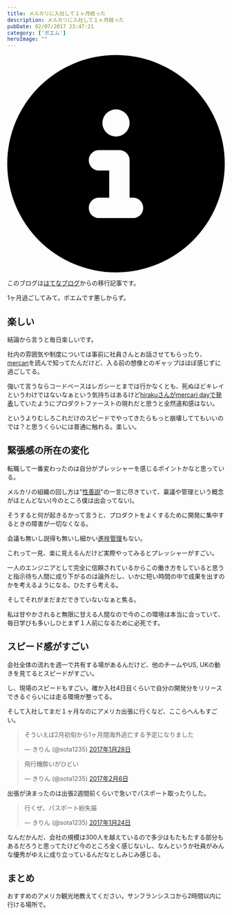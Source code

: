 ```yaml
---
title: メルカリに入社して１ヶ月経った
description: メルカリに入社して１ヶ月経った
pubDate: 02/07/2017 23:47:21
category: ['ポエム']
heroImage: ""
---
```


<div class="flex gap-3 items-center bg-gray-200 rounded-md px-5 py-2 mb-[40px]"> 
    <div> 
        <svg xmlns="http://www.w3.org/2000/svg" viewBox="0 0 512 512" class="inline w-6 h-6 fill-black_hover"> 
            <!--!Font Awesome Free 6.6.0 by @fontawesome - https://fontawesome.com License - https://fontawesome.com/license/free Copyright 2024 Fonticons, Inc.--> 
            <path d="M256 512A256 256 0 1 0 256 0a256 256 0 1 0 0 512zM216 336l24 0 0-64-24 0c-13.3 0-24-10.7-24-24s10.7-24 24-24l48 0c13.3 0 24 10.7 24 24l0 88 8 0c13.3 0 24 10.7 24 24s-10.7 24-24 24l-80 0c-13.3 0-24-10.7-24-24s10.7-24 24-24zm40-208a32 32 0 1 1 0 64 32 32 0 1 1 0-64z"></path> 
        </svg> 
    </div> 
    <div> 
        <p>
            このブログは<a 
                href="https://sota1235.hatenablog.com/entry/2017/02/07/234721"
                target="_blank"
                rel="noopener noreferrer"
            >はてなブログ</a>からの移行記事です。
        </p> 
    </div> 
</div>
        <p>1ヶ月過ごしてみて。ポエムです悪しからず。</p>

<h2>楽しい</h2>

<p>結論から言うと毎日楽しいです。</p>

<p>社内の雰囲気や制度については事前に社員さんとお話させてもらったり、<a href="http://mercan.mercari.com/">mercan</a>を読んで知ってたんだけど、入る前の想像とのギャップはほぼ感じずに過ごしてる。</p>

<p>強いて言うならコードベースはレガシーとまでは行かなくとも、死ぬほどキレイというわけではないなぁという気持ちはあるけど<a href="https://speakerdeck.com/hirak/mercariday2017-api">hirakuさんがmercari dayで発表</a>していたようにプロダクトファーストの現れだと思うと全然違和感はない。</p>

<p>というよりむしろこれだけのスピードでやってきたらもっと崩壊しててもいいのでは？と思うくらいには普通に触れる。楽しい。</p>

<h2>緊張感の所在の変化</h2>

<p>転職して一番変わったのは自分がプレッシャーを感じるポイントかなと思っている。</p>

<p>メルカリの組織の回し方は"<a class="keyword" href="http://d.hatena.ne.jp/keyword/%C0%AD%C1%B1%C0%E2">性善説</a>"の一言に尽きていて、稟議や管理という概念がほとんどない(今のところ僕は出会ってない)。</p>

<p>そうすると何が起きるかって言うと、プロダクトをよくするために開発に集中するときの障害が一切なくなる。</p>

<p>会議も無いし説得も無いし細かい<a class="keyword" href="http://d.hatena.ne.jp/keyword/%BF%CA%C4%BD%B4%C9%CD%FD">進捗管理</a>もない。</p>

<p>これって一見、楽に見えるんだけど実際やってみるとプレッシャーがすごい。</p>

<p>一人のエンジニアとして完全に信頼されているからこの働き方をしていると思うと指示待ち人間に成り下がるのは論外だし、いかに短い時間の中で成果を出すのかを考えるようになる。ひたすら考える。</p>

<p>そしてそれがまだまだできていないなぁと焦る。</p>

<p>私は甘やかされると無限に甘える人間なので今のこの環境は本当に合っていて、毎日学びも多いしひとまず１人前になるために必死です。</p>

<h2>スピード感がすごい</h2>

<p>会社全体の流れを週一で共有する場があるんだけど、他のチームやUS, UKの動きを見てるとスピードがすごい。</p>

<p>し、現場のスピードもすごい。確か入社4日目くらいで自分の開発分をリリースできるぐらいには走る環境が整ってる。</p>

<p>そして入社してまだ１ヶ月なのにアメリカ出張に行くなど、ここらへんもすごい。</p>

<p><blockquote class="twitter-tweet" data-lang="ja"><p lang="ja" dir="ltr">そういえば2月初旬から1ヶ月間海外逃亡する予定になりました</p>&mdash; きりん (@sota1235) <a href="https://twitter.com/sota1235/status/825319581740699653">2017年1月28日</a></blockquote><script async src="//platform.twitter.com/widgets.js" charset="utf-8"></script></p>

<p><blockquote class="twitter-tweet" data-lang="ja"><p lang="ja" dir="ltr">飛行機酔いがひどい</p>&mdash; きりん (@sota1235) <a href="https://twitter.com/sota1235/status/828648224776859648">2017年2月6日</a></blockquote><script async src="//platform.twitter.com/widgets.js" charset="utf-8"></script></p>

<p>出張が決まったのは出張2週間前くらいで急いでパスポート取ったりした。</p>

<p><blockquote class="twitter-tweet" data-lang="ja"><p lang="ja" dir="ltr">行くぜ、パスポート紛失届</p>&mdash; きりん (@sota1235) <a href="https://twitter.com/sota1235/status/823711875288297472">2017年1月24日</a></blockquote><script async src="//platform.twitter.com/widgets.js" charset="utf-8"></script></p>

<p>なんだかんだ、会社の規模は300人を越えているので多少はもたもたする部分もあるだろうと思ってたけど今のところ全く感じないし、なんというか社員がみんな優秀がゆえに成り立っているんだなとしみじみ感じる。</p>

<h2>まとめ</h2>

<p>おすすめのアメリカ観光地教えてください。サンフランシスコから2時間以内に行ける場所で。</p>

